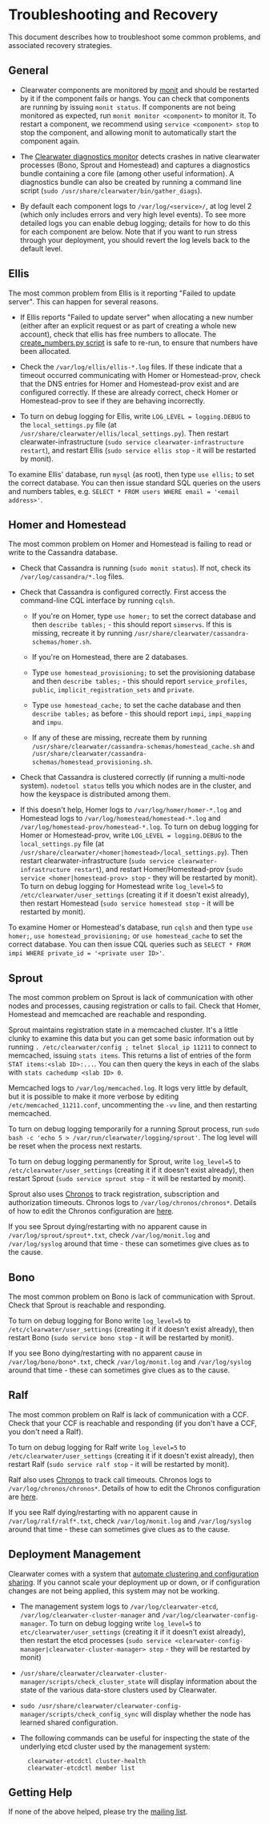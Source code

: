# Troubleshooting and Recovery

This document describes how to troubleshoot some common problems, and associated recovery strategies.

## General

*  Clearwater components are monitored by [monit](http://mmonit.com/monit/) and should be restarted by it if the component fails or hangs.  You can check that components are running by issuing `monit status`.  If components are not being monitored as expected, run `monit monitor <component>` to monitor it. To restart a component, we recommend using `service <component> stop` to stop the component, and allowing monit to automatically start the component again.

*  The [Clearwater diagnostics monitor](https://github.com/Metaswitch/clearwater-infrastructure/blob/master/clearwater-diags-monitor.md) detects crashes in native clearwater processes (Bono, Sprout and Homestead) and captures a diagnostics bundle containing a core file (among other useful information).  A diagnostics bundle can also be created by running a command line script (`sudo /usr/share/clearwater/bin/gather_diags`).

*  By default each component logs to `/var/log/<service>/`, at log level 2 (which only includes errors and very high level events). To see more detailed logs you can enable debug logging; details for how to do this for each component are below. Note that if you want to run stress through your deployment, you should revert the log levels back to the default level.

## Ellis

The most common problem from Ellis is it reporting "Failed to update server".  This can happen for several reasons.

*   If Ellis reports "Failed to update server" when allocating a new number (either after an explicit request or as part of creating a whole new account), check that ellis has free numbers to allocate.  The [create_numbers.py script](https://github.com/Metaswitch/ellis/blob/dev/docs/create-numbers.md) is safe to re-run, to ensure that numbers have been allocated.

*   Check the `/var/log/ellis/ellis-*.log` files.  If these indicate that a timeout occurred communicating with Homer or Homestead-prov, check that the DNS entries for Homer and Homestead-prov exist and are configured correctly.  If these are already correct, check Homer or Homestead-prov to see if they are behaving incorrectly.

*  To turn on debug logging for Ellis, write `LOG_LEVEL = logging.DEBUG` to the `local_settings.py` file (at `/usr/share/clearwater/ellis/local_settings.py`). Then restart clearwater-infrastructure (`sudo service clearwater-infrastructure restart`), and restart Ellis (`sudo service ellis stop` - it will be restarted by monit).

To examine Ellis' database, run `mysql` (as root), then type `use ellis;` to set the correct database.  You can then issue standard SQL queries on the users and numbers tables, e.g. `SELECT * FROM users WHERE email = '<email address>'`.

## Homer and Homestead

The most common problem on Homer and Homestead is failing to read or write to the Cassandra database.

*   Check that Cassandra is running (`sudo monit status`).  If not, check its `/var/log/cassandra/*.log` files.

*   Check that Cassandra is configured correctly.  First access the command-line CQL interface by running `cqlsh`.

    *   If you're on Homer, type `use homer;` to set the correct database and then `describe tables;` - this should report `simservs`.  If this is missing, recreate it by running `/usr/share/clearwater/cassandra-schemas/homer.sh`.

    *    If you're on Homestead, there are 2 databases.
    *    Type `use homestead_provisioning;` to set the provisioning database and then `describe tables;` - this should report `service_profiles`, `public`, `implicit_registration_sets` and `private`.
    *    Type `use homestead_cache;` to set the cache database and then `describe tables;` as before - this should report `impi`, `impi_mapping` and `impu`.
    *    If any of these are missing, recreate them by running `/usr/share/clearwater/cassandra-schemas/homestead_cache.sh` and `/usr/share/clearwater/cassandra-schemas/homestead_provisioning.sh`.

*   Check that Cassandra is clustered correctly (if running a multi-node system). `nodetool status` tells you which nodes are in the cluster, and how the keyspace is distributed among them.

*   If this doesn't help, Homer logs to `/var/log/homer/homer-*.log` and Homestead logs to `/var/log/homestead/homestead-*.log` and `/var/log/homestead-prov/homestead-*.log`. To turn on debug logging for Homer or Homestead-prov, write `LOG_LEVEL = logging.DEBUG` to the `local_settings.py` file (at `/usr/share/clearwater/<homer|homestead>/local_settings.py`). Then restart clearwater-infrastructure (`sudo service clearwater-infrastructure restart`), and restart Homer/Homestead-prov (`sudo service <homer|homestead-prov> stop` - they will be restarted by monit). To turn on debug logging for Homestead write `log_level=5` to `/etc/clearwater/user_settings` (creating it if it doesn't exist already), then restart Homestead (`sudo service homestead stop` - it will be restarted by monit).

To examine Homer or Homestead's database, run `cqlsh` and then type `use homer;`, `use homestead_provisioning;` or `use homestead_cache` to set the correct database.  You can then issue CQL queries such as `SELECT * FROM impi WHERE private_id = '<private user ID>'`.

## Sprout

The most common problem on Sprout is lack of communication with other nodes and processes, causing registration or calls to fail. Check that Homer, Homestead and memcached are reachable and responding.

Sprout maintains registration state in a memcached cluster. It's a little clunky to examine this data but you can get some basic information out by running `. /etc/clearwater/config ; telnet $local_ip 11211` to connect to memcached, issuing `stats items`.  This returns a list of entries of the form `STAT items:<slab ID>:...`.  You can then query the keys in each of the slabs with `stats cachedump <slab ID> 0`.

Memcached logs to `/var/log/memcached.log`. It logs very little by default, but it is possible to make it more verbose by editing `/etc/memcached_11211.conf`, uncommenting the `-vv` line, and then restarting memcached.

To turn on debug logging temporarily for a running Sprout process, run `sudo bash -c 'echo 5 > /var/run/clearwater/logging/sprout'`. The log level will be reset when the process next restarts.

To turn on debug logging permanently for Sprout, write `log_level=5` to `/etc/clearwater/user_settings` (creating it if it doesn't exist already), then restart Sprout (`sudo service sprout stop` - it will be restarted by monit).

Sprout also uses [Chronos](https://github.com/Metaswitch/chronos) to track registration, subscription and authorization timeouts. Chronos logs to `/var/log/chronos/chronos*`. Details of how to edit the Chronos configuration are [here](https://github.com/Metaswitch/chronos/blob/dev/doc/configuration.md).

If you see Sprout dying/restarting with no apparent cause in `/var/log/sprout/sprout*.txt`, check `/var/log/monit.log` and `/var/log/syslog` around that time - these can sometimes give clues as to the cause.

## Bono

The most common problem on Bono is lack of communication with Sprout. Check that Sprout is reachable and responding.

To turn on debug logging for Bono write `log_level=5` to `/etc/clearwater/user_settings` (creating it if it doesn't exist already), then restart Bono (`sudo service bono stop` - it will be restarted by monit).

If you see Bono dying/restarting with no apparent cause in `/var/log/bono/bono*.txt`, check `/var/log/monit.log` and `/var/log/syslog` around that time - these can sometimes give clues as to the cause.

## Ralf

The most common problem on Ralf is lack of communication with a CCF. Check that your CCF is reachable and responding (if you don't have a CCF, you don't need a Ralf).

To turn on debug logging for Ralf write `log_level=5` to `/etc/clearwater/user_settings` (creating it if it doesn't exist already), then restart Ralf (`sudo service ralf stop` - it will be restarted by monit).

Ralf also uses [Chronos](https://github.com/Metaswitch/chronos) to track call timeouts. Chronos logs to `/var/log/chronos/chronos*`. Details of how to edit the Chronos configuration are [here](https://github.com/Metaswitch/chronos/blob/dev/doc/configuration.md).

If you see Ralf dying/restarting with no apparent cause in `/var/log/ralf/ralf*.txt`, check `/var/log/monit.log` and `/var/log/syslog` around that time - these can sometimes give clues as to the cause.

## Deployment Management

Clearwater comes with a system that [automate clustering and configuration sharing](Automatic_Clustering_Config_Sharing.md). If you cannot scale your deployment up or down, or if configuration changes are not being applied, this system may not be working.

* The management system logs to `/var/log/clearwater-etcd`, `/var/log/clearwater-cluster-manager` and `/var/log/clearwater-config-manager`. To turn on debug logging write `log_level=5` to `etc/clearwater/user_settings` (creating it if it doesn't exist already), then restart the etcd processes (`sudo service <clearwater-config-manager|clearwater-cluster-manager> stop` - they will be restarted by monit)
* `/usr/share/clearwater/clearwater-cluster-manager/scripts/check_cluster_state` will display information about the state of the various data-store clusters used by Clearwater.
* `sudo /usr/share/clearwater/clearwater-config-manager/scripts/check_config_sync` will display whether the node has learned shared configuration.
* The following commands can be useful for inspecting the state of the underlying etcd cluster used by the management system:

        clearwater-etcdctl cluster-health
        clearwater-etcdctl member list


## Getting Help

If none of the above helped, please try the [mailing list](http://lists.projectclearwater.org/listinfo/clearwater).

